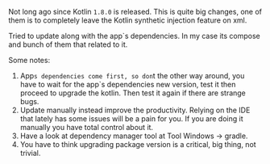 Not long ago since Kotlin `1.8.0` is released. This is quite big changes, one of them is to completely leave the Kotlin synthetic injection feature on xml.

Tried to update along with the app`s dependencies. In my case its compose and bunch of them that related to it.

Some notes:
1. App`s dependencies come first, so don`t the other way around, you have to wait for the app`s dependencies new version, test it then proceed to upgrade 
the kotlin. Then test it again if there are strange bugs.
2. Update manually instead improve the productivity. Relying on the IDE that lately has some issues will be a pain for you. If you are doing it manually 
you have total control about it.
3. Have a look at dependency manager tool at Tool Windows -> gradle.
4. You have to think upgrading package version is a critical, big thing, not trivial. 
